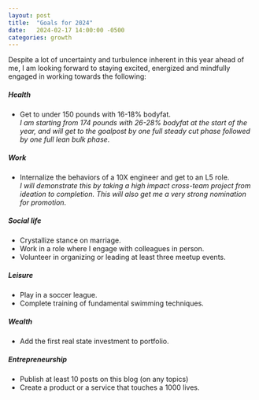 ```yaml
---
layout: post
title:  "Goals for 2024"
date:   2024-02-17 14:00:00 -0500
categories: growth
---
```

Despite a lot of uncertainty and turbulence inherent in this year ahead of me, I am looking forward to staying excited, energized and mindfully engaged in working towards the following:

##### Health
- Get to under 150 pounds with 16-18% bodyfat.<br>
_I am starting from 174 pounds with 26-28% bodyfat at the start of the year, and will get to the goalpost by one full steady cut phase followed by one full lean bulk phase_.

##### Work
- Internalize the behaviors of a 10X engineer and get to an L5 role.<br>
_I will demonstrate this by taking a high impact cross-team project from ideation to completion. This will also get me a very strong nomination for promotion_.

##### Social life
- Crystallize stance on marriage.
- Work in a role where I engage with colleagues in person.
- Volunteer in organizing or leading at least three meetup events.

##### Leisure
- Play in a soccer league.
- Complete training of fundamental swimming techniques.


##### Wealth
- Add the first real state investment to portfolio.

##### Entrepreneurship
- Publish at least 10 posts on this blog (on any topics)
- Create a product or a service that touches a 1000 lives.
